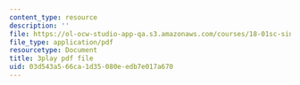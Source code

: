 ```yaml
---
content_type: resource
description: ''
file: https://ol-ocw-studio-app-qa.s3.amazonaws.com/courses/18-01sc-single-variable-calculus-fall-2010/03d543a566ca1d35080eedb7e017a670_-MI0b4h3rS0.pdf
file_type: application/pdf
resourcetype: Document
title: 3play pdf file
uid: 03d543a5-66ca-1d35-080e-edb7e017a670
---
```

